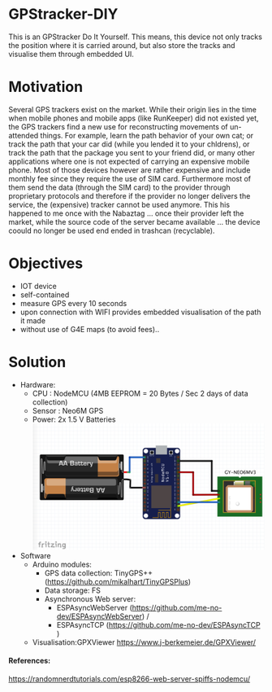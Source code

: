 # GPStracker-DIY
This is an GPStracker Do It Yourself. This means, this device not only tracks the position where it is carried around, but also store the tracks and visualise them through embedded UI.

# Motivation
Several GPS trackers exist on the market. While their origin lies in the time when mobile phones and mobile apps (like RunKeeper) did not existed yet, the GPS trackers find a new use for reconstructing movements of un-attended things. For example, learn the path behavior of your own cat; or track the path that your car did (while you lended it to your chldrens), or track the path that the package you sent to your friend did, or many other applications where one is not expected of carrying an expensive mobile phone. 
Most of those devices however are rather expensive and include monthly fee since they require the use of SIM card. Furthermore most of them send the data (through the SIM card) to the provider through proprietary protocols and therefore if the provider no longer delivers the service, the (expensive) tracker cannot be used anymore.
This his happened to me once with the Nabaztag ... once their provider left the market, while the source code of the server became available ... the device coould no longer be used end ended in trashcan (recyclable).

# Objectives

- IOT device
- self-contained
- measure GPS every 10 seconds
- upon connection with WIFI provides embedded visualisation of the path it made
- without use of G4E maps (to avoid fees)..

# Solution
- Hardware:
  - CPU : NodeMCU (4MB EEPROM = 20 Bytes / Sec  2 days of data collection)
  - Sensor : Neo6M GPS
  - Power: 2x 1.5 V Batteries
  ![drawing](/hardware/GPSTrackerDIY.jpg)
- Software 
  - Arduino modules:
    - GPS data collection: TinyGPS++ (https://github.com/mikalhart/TinyGPSPlus)
    - Data storage: FS
    - Asynchronous Web server:
      - ESPAsyncWebServer (https://github.com/me-no-dev/ESPAsyncWebServer) /
      - ESPAsyncTCP (https://github.com/me-no-dev/ESPAsyncTCP )
  - Visualisation:GPXViewer  https://www.j-berkemeier.de/GPXViewer/


#### References:
https://randomnerdtutorials.com/esp8266-web-server-spiffs-nodemcu/
